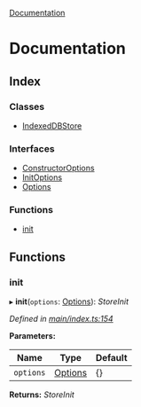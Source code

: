 [Documentation](README.md)

# Documentation

## Index

### Classes

* [IndexedDBStore](classes/indexeddbstore.md)

### Interfaces

* [ConstructorOptions](interfaces/constructoroptions.md)
* [InitOptions](interfaces/initoptions.md)
* [Options](interfaces/options.md)

### Functions

* [init](README.md#init)

## Functions

###  init

▸ **init**(`options`: [Options](interfaces/options.md)): *StoreInit*

*Defined in [main/index.ts:154](https://github.com/badbatch/cachemap/blob/b180798/packages/indexed-db/src/main/index.ts#L154)*

**Parameters:**

Name | Type | Default |
------ | ------ | ------ |
`options` | [Options](interfaces/options.md) | {} |

**Returns:** *StoreInit*
